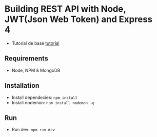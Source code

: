 # Building REST API with Node, JWT(Json Web Token) and Express 4

* Tutorial de base [tutorial](https://medium.com/@bhanushali.mahesh3/building-a-restful-crud-api-with-node-js-jwt-bcrypt-express-and-mongodb-4e1fb20b7f3d)

## Requirements
* Node, NPM & MongoDB

## Installation
* Install dependecies: ``` npm install ```
* Install nodemon: ``` npm install nodemon -g ```

## Run
* Run dev: ```npm run dev```

 

